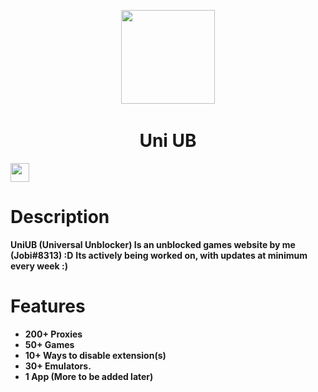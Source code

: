 <p align="center">
<kbd style="padding:10px;">
<img src="https://avatars.githubusercontent.com/u/115511537" width="150px" height="150px">
</kbd>
</p>
<h1 align="center">Uni UB</h1>

<a href="https://discord.gg/nX6sWSa9HE"><img height="30px" src="https://img.shields.io/badge/Discord-7289DA?style=for-the-badge&logo=discord&logoColor=white"><img></a>

# Description
**UniUB (Universal Unblocker) Is an unblocked games website by me (Jobi#8313) :D**
**Its actively being worked on, with updates at minimum every week :)**
# Features
- **200+ Proxies**
- **50+ Games**
- **10+ Ways to disable extension(s)**
- **30+ Emulators.**
- **1 App (More to be added later)**